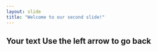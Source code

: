 ```yaml
---
layout: slide
title: "Welcome to our second slide!"
---
```

Your text
Use the left arrow to go back
---
